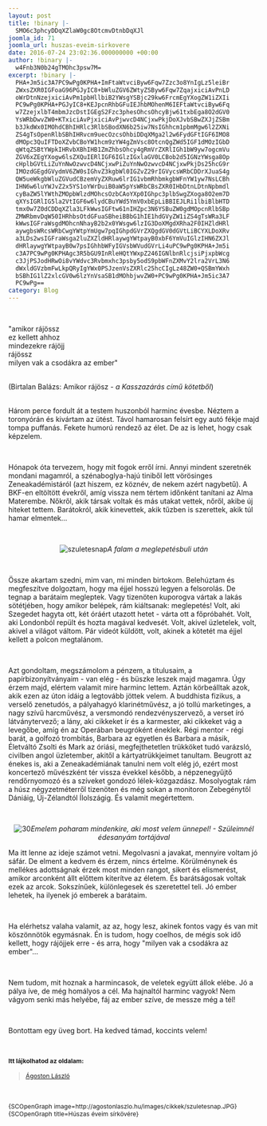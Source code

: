 ```yaml
---
layout: post
title: !binary |-
  SMO6c3phcyDDqXZlaW0gc8OtcmvDtnbDqXJl
joomla_id: 71
joomla_url: huszas-eveim-sirkovere
date: 2016-07-24 23:02:36.000000000 +00:00
author: !binary |-
  w4Fnb3N0b24gTMOhc3psw7M=
excerpt: !binary |-
  PHA+Jm5ic3A7PC9wPg0KPHA+ImFtaWtvciByw6Fqw7Zzc3o8YnIgLz5leiBr
  ZWxsZXR0IGFoaG96PGJyIC8+bWluZGV6ZWtyZSByw6Fqw7ZqajxiciAvPnLD
  oWrDtnNzejxiciAvPm1pbHllbiB2YWsgYSBjc29kw6FrcmEgYXogZW1iZXIi
  PC9wPg0KPHA+PGJyIC8+KEJpcnRhbGFuIEJhbMOhenM6IEFtaWtvciByw6Fq
  w7ZzejxlbT4mbmJzcDstIGEgS2Fzc3phesOhcsOhcyBjw61txbEga8O2dGV0
  YsWRbDwvZW0+KTxiciAvPjxiciAvPjwvcD4NCjxwPkjDoXJvbSBwZXJjZSBm
  b3JkdWx0IMOhdCBhIHRlc3RlbSBodXN6b25iw7NsIGhhcm1pbmMgw6l2ZXNi
  ZS4gTsOpenRlbSBhIHRvcm9uecOzcsOhbiDDqXMga2l2w6FydGFtIGF6IMO8
  dMOpc3QuIFTDoXZvbCBoYW1hcm9zYW4gZmVsc8OtcnQgZWd5IGF1dMOzIGbD
  qWtqZSBtYWpkIHRvbXBhIHB1ZmZhbsOhcy4gRmVrZXRlIGh1bW9yw7ogcmVu
  ZGV6xZEgYXogw6lsZXQuIERlIGF6IGlzIGxlaGV0LCBob2d5IGNzYWsga8Op
  cHplbGVtLiZuYnNwOzwvcD4NCjxwPiZuYnNwOzwvcD4NCjxwPkjDs25hcG9r
  IMOzdGEgdGVydmV6ZW0sIGhvZ3kgbWl0IGZvZ29rIGVycsWRbCDDrXJuaS4g
  QW5ueWkgbWluZGVudCBzemVyZXRuw6lrIG1vbmRhbmkgbWFnYW1yw7NsLCBh
  IHN6w6luYWJvZ2x5YS1oYWrDuiB0aW5pYsWRbCBsZXR0IHbDtnLDtnNpbmdl
  cyBaZW5lYWthZMOpbWlzdMOhcsOzbCAoYXp0IGhpc3plbSwgZXoga8O2em7D
  qXYsIGRlIG5la2VtIGF6w6lydCBuYWd5YmV0xbEpLiBBIEJLRi1lbiBlbHTD
  tmx0w7Z0dCDDqXZla3LFkWwsIGFtw61nIHZpc3N6YSBuZW0gdMOpcnRlbSBp
  ZMWRbmvDqW50IHRhbsOtdGFuaSBheiBBbG1hIE1hdGVyZW1iZS4gTsWRa3LF
  kWwsIGFraWsgdMOhcnNhayB2b2x0YWsgw6lzIG3DoXMgdXRha2F0IHZldHRl
  aywgbsWRcsWRbCwgYWtpYmUgw7pqIGhpdGVrZXQgdGV0dGVtLiBCYXLDoXRv
  a3LDs2wsIGFraWsga2luZXZldHRlaywgYWtpayB0xbF6YmVuIGlzIHN6ZXJl
  dHRlaywgYWtpayB0w7psIGhhbWFyIGVsbWVudGVrLi4uPC9wPg0KPHA+Jm5i
  c3A7PC9wPg0KPHAgc3R5bGU9InRleHQtYWxpZ246IGNlbnRlcjsiPjxpbWcg
  c3JjPSJodHRwOi8vYWdvc3Rvbmxhc3psby5odS9pbWFnZXMvY2lra2VrL3N6
  dWxldGVzbmFwLkpQRyIgYWx0PSJzenVsZXRlc25hcCIgLz48ZW0+QSBmYWxh
  bSBhIG1lZ2xlcGV0w6lzYnVsaSB1dMOhbjwvZW0+PC9wPg0KPHA+Jm5ic3A7
  PC9wPg==
category: Blog
---
```

<p>&nbsp;</p>
<p>"amikor rájössz<br />ez kellett ahhoz<br />mindezekre rájöjj<br />rájössz<br />milyen vak a csodákra az ember"</p>
<p><br />(Birtalan Balázs: Amikor rájösz<em>&nbsp;- a Kasszazárás című kötetből</em>)<br /><br /></p>
<p>Három perce fordult át a testem huszonból harminc évesbe. Néztem a toronyórán és kivártam az ütést. Távol hamarosan felsírt egy autó fékje majd tompa puffanás. Fekete humorú rendező az élet. De az is lehet, hogy csak képzelem.&nbsp;</p>
<p>&nbsp;</p>
<p>Hónapok óta tervezem, hogy mit fogok erről írni. Annyi mindent szeretnék mondani magamról, a szénaboglya-hajú tiniből lett vörösinges Zeneakadémistáról (azt hiszem, ez köznév, de nekem azért nagybetű). A BKF-en eltöltött évekről, amíg vissza nem tértem időnként tanítani az Alma Materembe. Nőkről, akik társak voltak és más utakat vettek, nőről, akibe új hiteket tettem. Barátokról, akik kinevettek, akik tűzben is szerettek, akik túl hamar elmentek...</p>
<p>&nbsp;</p>
<p style="text-align: center;"><img src="http://agostonlaszlo.hu/images/cikkek/szuletesnap.JPG" alt="szuletesnap" /><em>A falam a meglepetésbuli után</em></p>
<p>&nbsp;</p>

<p>Össze akartam szedni, mim van, mi minden birtokom. Belehúztam és megfeszítve dolgoztam, hogy ma éjjel hosszú legyen a felsorolás. De tegnap a barátaim megleptek. Vagy tizenöten kuporogva vártak a lakás sötétjében, hogy amikor belépek, rám kiáltsanak: meglepetés! Volt, aki Szegedet hagyta ott, két óráért utazott hetet - várta ott a főpróbahét. Volt, aki Londonból repült és hozta magával kedvesét. Volt, akivel üzletelek, volt, akivel a világot váltom. Pár videót küldött, volt, akinek a kötetét ma éjjel kellett a polcon megtalánom.</p>
<p>&nbsp;</p>
<p>Azt gondoltam, megszámolom a pénzem, a titulusaim, a papírbizonyítványaim - van elég - és büszke leszek majd magamra. Úgy érzem majd, elértem valamit mire harminc lettem. Aztán körbeálltak azok, akik ezen az úton idáig a legtovább jöttek velem. A buddhista fizikus, a verselő zenetudós, a pályahagyó klarinétművész, a jó tollú marketinges, a nagy szívű harcművész, a versmondó rendezvényszervező, a verset író látványtervező; a lány, aki cikkeket ír és a karmester, aki cikkeket vág a levegőbe, amíg én az Operában beugróként éneklek. Régi mentor - régi barát, a golfozó trombitás, Barbara az egyetlen és Barbara a másik, Életváltó Zsolti és Mark az óriási, megfejthetetlen trükköket tudó varázsló, civilben angol üzletember, akitől a kártyatrükkjeimet tanultam. Beugrott az énekes is, aki a Zeneakadémiának tanulni nem volt elég jó, ezért most koncertező művészként tér vissza évekkel később, a népzenegyűjtő rendőrnyomozó és a szíveket gondozó lélek-közgazdász. Mosolyogtak rám a húsz négyzetméterről tizenöten és még sokan a monitoron Zebegénytől Dániáig, Új-Zélandtól Ílolszágig. És valamit megértettem.</p>
<p>&nbsp;</p>
<p style="text-align: center;"><img src="http://agostonlaszlo.hu/images/cikkek/30.jpg" alt="30" /><em>Emelem poharam mindenkire, aki most velem ünnepel! -&nbsp;Szüleimnél édesanyám tortájával</em></p>
<p>Ma itt lenne az ideje számot vetni. Megolvasni a javakat, mennyire voltam jó sáfár. De elment a kedvem és érzem, nincs értelme. Körülménynek és mellékes adottságnak érzek most minden rangot, sikert és elismerést, amikor arconként állt előttem kiterítve az életem. És barátságosak voltak ezek az arcok. Sokszínűek, különlegesek és szeretettel teli. Jó ember lehetek, ha ilyenek jó emberek a barátaim.</p>
<p>&nbsp;</p>
<p>Ha elérhetsz valaha valamit, az az, hogy lesz, akinek fontos vagy és van mit köszönnötök egymásnak. Én is tudom, hogy coelhos, de mégis sok idő kellett, hogy rájöjjek erre&nbsp;- és arra, hogy "milyen vak a csodákra az ember"...&nbsp;</p>
<p>&nbsp;</p>
<p>Nem tudom, mit hoznak a harmincasok, de veletek együtt állok elébe. Jó a pálya íve, de még homályos a cél. Ma hajnaltól harminc vagyok! Nem vágyom senki más helyébe, fáj az ember szíve, de messze még a tél!</p>
<p>&nbsp;</p>
<p>Bontottam egy üveg bort. Ha kedved támad, koccints velem!</p>
<p>&nbsp;</p>
<p><strong style="font-size: 12.16px; line-height: 15.808px;">Itt lájkolhatod az oldalam:</strong></p>
<div class="fb-page" style="font-size: 12.16px; line-height: 15.808px;" data-href="https://www.facebook.com/agostonlaszloartist" data-width="250" data-height="100" data-small-header="false" data-adapt-container-width="false" data-hide-cover="true" data-show-facepile="false">
<div class="fb-xfbml-parse-ignore">
<blockquote cite="https://www.facebook.com/agostonlaszloartist"><a href="https://www.facebook.com/agostonlaszloartist">Ágoston László</a></blockquote>
</div>
</div>
<p>&nbsp;</p>
<p style="font-size: 12.16px; line-height: 15.808px;"><span style="font-size: 12.16px; line-height: 1.3em;">{SCOpenGraph image=http://agostonlaszlo.hu/images/cikkek/szuletesnap.JPG} {SCOpenGraph title=Húszas éveim sírkövére}</span></p>
<p>&nbsp;</p>
